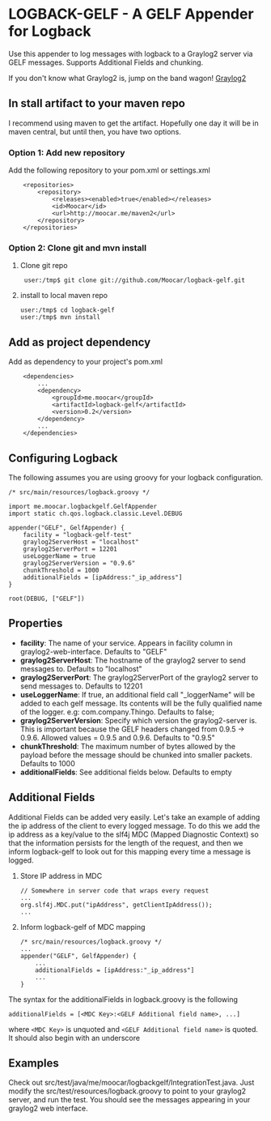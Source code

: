 LOGBACK-GELF - A GELF Appender for Logback
==========================================

Use this appender to log messages with logback to a Graylog2 server via GELF messages. Supports Additional Fields and chunking.

If you don't know what Graylog2 is, jump on the band wagon! [Graylog2](http://graylog2.org)

In
stall artifact to your maven repo
-----------------------------------

I recommend using maven to get the artifact. Hopefully one day it will
be in maven central, but until then, you have two options.

### Option 1: Add new repository

Add the following repository to your pom.xml or settings.xml

        <repositories>
	        <repository>
			    <releases><enabled>true</enabled></releases>
                <id>Moocar</id>
                <url>http://moocar.me/maven2</url>
            </repository>
        </repositories>

### Option 2: Clone git and mvn install

1. Clone git repo

        user:/tmp$ git clone git://github.com/Moocar/logback-gelf.git

2.  install to local maven repo

        user:/tmp$ cd logback-gelf
        user:/tmp$ mvn install

Add as project dependency
-------------------------

Add as dependency to your project's pom.xml

        <dependencies>
            ...
            <dependency>
                <groupId>me.moocar</groupId>
                <artifactId>logback-gelf</artifactId>
                <version>0.2</version>
            </dependency>
            ...
        </dependencies>

Configuring Logback
---------------------

The following assumes you are using groovy for your logback configuration.

    /* src/main/resources/logback.groovy */

    import me.moocar.logbackgelf.GelfAppender
    import static ch.qos.logback.classic.Level.DEBUG

    appender("GELF", GelfAppender) {
        facility = "logback-gelf-test"
        graylog2ServerHost = "localhost"
        graylog2ServerPort = 12201
        useLoggerName = true
        graylog2ServerVersion = "0.9.6"
        chunkThreshold = 1000
        additionalFields = [ipAddress:"_ip_address"]
    }

    root(DEBUG, ["GELF"])

Properties
----------

*   **facility**: The name of your service. Appears in facility column in graylog2-web-interface. Defaults to "GELF"
*   **graylog2ServerHost**: The hostname of the graylog2 server to send messages to. Defaults to "localhost"
*   **graylog2ServerPort**: The graylog2ServerPort of the graylog2 server to send messages to. Defaults to 12201
*   **useLoggerName**: If true, an additional field call "_loggerName" will be added to each gelf message. Its contents
will be the fully qualified name of the logger. e.g: com.company.Thingo. Defaults to false;
*   **graylog2ServerVersion**: Specify which version the graylog2-server is. This is important because the GELF headers
changed from 0.9.5 -> 0.9.6. Allowed values = 0.9.5 and 0.9.6. Defaults to "0.9.5"
*   **chunkThreshold**: The maximum number of bytes allowed by the payload before the message should be chunked into
smaller packets. Defaults to 1000
*   **additionalFields**: See additional fields below. Defaults to empty

Additional Fields
-----------------

Additional Fields can be added very easily. Let's take an example of adding the ip address of the client to every logged
message. To do this we add the ip address as a key/value to the slf4j MDC (Mapped Diagnostic Context) so that the
information persists for the length of the request, and then we inform logback-gelf to look out for this mapping every
time a message is logged.

1.  Store IP address in MDC

        // Somewhere in server code that wraps every request
        ...
        org.slf4j.MDC.put("ipAddress", getClientIpAddress());
        ...

2.  Inform logback-gelf of MDC mapping

        /* src/main/resources/logback.groovy */
        ...
        appender("GELF", GelfAppender) {
            ...
            additionalFields = [ipAddress:"_ip_address"]
            ...
        }

The syntax for the additionalFields in logback.groovy is the following

    additionalFields = [<MDC Key>:<GELF Additional field name>, ...]

where `<MDC Key>` is unquoted and `<GELF Additional field name>` is quoted. It should also begin with an underscore

Examples
--------

Check out src/test/java/me/moocar/logbackgelf/IntegrationTest.java. Just modify the src/test/resources/logback.groovy to point to
your graylog2 server, and run the test. You should see the messages appearing in your graylog2 web interface.
